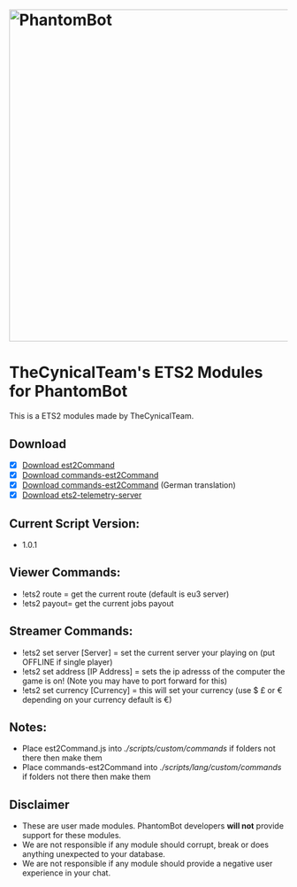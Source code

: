 # <img alt="PhantomBot" src="https://phantombot.tv/img/new-logo-dark-v2.png" width="600px"/>

# TheCynicalTeam's ETS2 Modules for PhantomBot
This is a ETS2 modules made by TheCynicalTeam.

## Download
- [x] [Download est2Command](/custom/commands/est2Command/est2Command.js?raw=true "est2Command")
- [x] [Download commands-est2Command](/lang/english/custom/commands/commands-ets2Command.js?raw=true "commands-est2Command")
- [x] [Download commands-est2Command](/lang/german/custom/commands/commands-ets2Command.js?raw=true "commands-est2Command") (German translation)
- [x] [Download ets2-telemetry-server](/external/ets2-telemetry-server.zip?raw=true "ets2-telemetry-server")

## Current Script Version:
- 1.0.1

## Viewer Commands:
- !ets2 route = get the current route (default is eu3 server)
- !ets2 payout= get the current jobs payout

## Streamer Commands:
- !ets2 set server [Server] = set the current server your playing on (put OFFLINE if single player)
- !ets2 set address [IP Address] = sets the ip adresss of the computer the game is on! (Note you may have to port forward for this)
- !ets2 set currency [Currency] = this will set your currency (use $ £ or € depending on your currency default is €)

## Notes:
- Place est2Command.js into *./scripts/custom/commands* if folders not there then make them
- Place commands-est2Command into *./scripts/lang/custom/commands* if folders not there then make them

## Disclaimer
- These are user made modules. PhantomBot developers **will not** provide support for these modules.
- We are not responsible if any module should corrupt, break or does anything unexpected to your database.
- We are not responsible if any module should provide a negative user experience in your chat.
